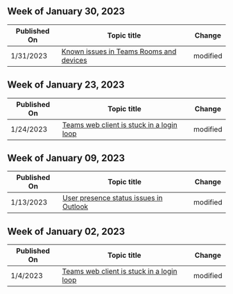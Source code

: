 <!-- This file is generated automatically each week. Changes made to this file will be overwritten.-->



## Week of January 30, 2023


| Published On |Topic title | Change |
|------|------------|--------|
| 1/31/2023 | [Known issues in Teams Rooms and devices](/microsoftteams/troubleshoot/teams-rooms-and-devices/rooms-known-issues) | modified |


## Week of January 23, 2023


| Published On |Topic title | Change |
|------|------------|--------|
| 1/24/2023 | [Teams web client is stuck in a login loop](/microsoftteams/troubleshoot/teams-sign-in/sign-in-loop) | modified |


## Week of January 09, 2023


| Published On |Topic title | Change |
|------|------------|--------|
| 1/13/2023 | [User presence status issues in Outlook](/microsoftteams/troubleshoot/teams-im-presence/issues-with-presence-in-outlook) | modified |


## Week of January 02, 2023


| Published On |Topic title | Change |
|------|------------|--------|
| 1/4/2023 | [Teams web client is stuck in a login loop](/microsoftteams/troubleshoot/teams-sign-in/sign-in-loop) | modified |
